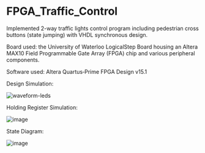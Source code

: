 ﻿# FPGA_Traffic_Control
Implemented 2-way traffic lights control program including pedestrian cross buttons (state jumping) with VHDL synchronous design. 

Board used: the University of Waterloo LogicalStep Board housing an Altera MAX10 Field Programmable Gate Array (FPGA) chip and various peripheral components.

Software used: Altera Quartus‐Prime FPGA Design v15.1

Design Simulation:

![waveform-leds](https://user-images.githubusercontent.com/98293562/230740509-fa5a6df7-45d6-44ff-877b-fc9393501631.PNG)

Holding Register Simulation:

![image](https://user-images.githubusercontent.com/98293562/228344484-caa51a8e-3a64-4a05-87c3-2739b731109c.png)

State Diagram:

![image](https://user-images.githubusercontent.com/98293562/228345048-2845766d-9cad-4e10-a074-bdfff4a711f8.png)
